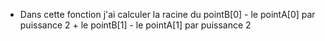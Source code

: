 - Dans cette fonction j'ai calculer la racine du pointB[0] - le pointA[0] par puissance 2 + le pointB[1] - le pointA[1] par puissance 2